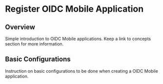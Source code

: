 # Register OIDC Mobile Application

## Overview
Simple introduction to OIDC Mobile applications. Keep a link to concepts section for more information.

## Basic Configurations
Instruction on basic configurations to be done when creating a OIDC Mobile application.
